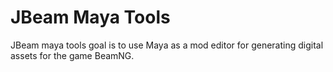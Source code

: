 # JBeam Maya Tools

JBeam maya tools goal is to use Maya as a mod editor for generating digital assets for the game BeamNG.